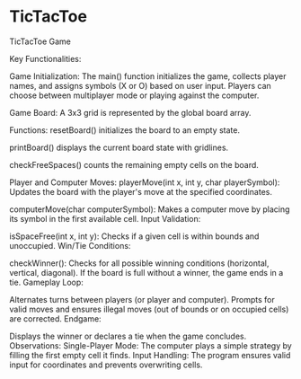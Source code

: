 # TicTacToe
TicTacToe Game

Key Functionalities:

Game Initialization:
The main() function initializes the game, collects player names, and assigns symbols (X or O) based on user input.
Players can choose between multiplayer mode or playing against the computer.

Game Board:
A 3x3 grid is represented by the global board array.

Functions:
resetBoard() initializes the board to an empty state.

printBoard() displays the current board state with gridlines.

checkFreeSpaces() counts the remaining empty cells on the board.

Player and Computer Moves:
playerMove(int x, int y, char playerSymbol): Updates the board with the player's move at the specified coordinates.

computerMove(char computerSymbol): Makes a computer move by placing its symbol in the first available cell.
Input Validation:

isSpaceFree(int x, int y): Checks if a given cell is within bounds and unoccupied.
Win/Tie Conditions:

checkWinner(): Checks for all possible winning conditions (horizontal, vertical, diagonal).
If the board is full without a winner, the game ends in a tie.
Gameplay Loop:

Alternates turns between players (or player and computer).
Prompts for valid moves and ensures illegal moves (out of bounds or on occupied cells) are corrected.
Endgame:

Displays the winner or declares a tie when the game concludes.
Observations:
Single-Player Mode: The computer plays a simple strategy by filling the first empty cell it finds.
Input Handling: The program ensures valid input for coordinates and prevents overwriting cells.
